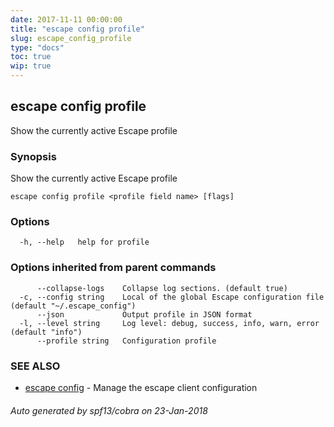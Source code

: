 ```yaml
---
date: 2017-11-11 00:00:00
title: "escape config profile"
slug: escape_config_profile
type: "docs"
toc: true
wip: true
---
```

## escape config profile

Show the currently active Escape profile

### Synopsis


Show the currently active Escape profile

```
escape config profile <profile field name> [flags]
```

### Options

```
  -h, --help   help for profile
```

### Options inherited from parent commands

```
      --collapse-logs    Collapse log sections. (default true)
  -c, --config string    Local of the global Escape configuration file (default "~/.escape_config")
      --json             Output profile in JSON format
  -l, --level string     Log level: debug, success, info, warn, error (default "info")
      --profile string   Configuration profile
```

### SEE ALSO
* [escape config](../escape_config/)	 - Manage the escape client configuration

###### Auto generated by spf13/cobra on 23-Jan-2018
